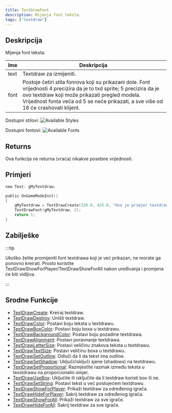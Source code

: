 ```yaml
---
title: TextDrawFont
description: Mijenja font teksta.
tags: ["textdraw"]
---
```


## Deskripcija

Mijenja font teksta.

| Ime  | Deskripcija                                                                                                                                                                                                                                                     |
| ---- | --------------------------------------------------------------------------------------------------------------------------------------------------------------------------------------------------------------------------------------------------------------- |
| text | Textdraw za izmijeniti.                                                                                                                                                                                                                                         |
| font | Postoje četiri stila fonrova koji su prikazani dole. Font vrijednosti 4 precizira da je to txd sprite; 5 precizira da je ovo textdraw koji može prikazati pregled modela. Vrijednost fonta veća od 5 se neće prikazati, a sve više od 16 će crashovati klijent. |

Dostupni stilovi:
![Available Styles](images/textdraws/Textdraw_font_styles.png)

Dostupni fontovi:
![Available Fonts](images/textdraws/Textdraw_Fonts.png)

## Returns

Ova funkcija ne returna (vraća) nikakve posebne vrijednosti.

## Primjeri

```c
new Text: gMyTextdraw;

public OnGameModeInit()
{
    gMyTextdraw = TextDrawCreate(320.0, 425.0, "Ovo je primjer textdrawa");
    TextDrawFont(gMyTextdraw, 2);
    return 1;
}
```

## Zabilješke

:::tip

Ukoliko želite promijeniti font textdrawa koji je već prikazan, ne morate ga ponovno kreirati. Prosto koristite TextDrawShowForPlayer/TextDrawShowForAll nakon uređivanja i promjena će biti vidljiva.

:::

## Srodne Funkcije

- [TextDrawCreate](TextDrawCreate): Kreiraj textdraw.
- [TextDrawDestroy](TextDrawDestroy): Uništi textdraw.
- [TextDrawColor](TextDrawColor): Postavi boju teksta u textdrawu.
- [TextDrawBoxColor](TextDrawBoxColor): Postavi boju boxa u textdrawu.
- [TextDrawBackgroundColor](TextDrawBackgroundColor): Postavi boju pozadine textdrawa.
- [TextDrawAlignment](TextDrawAlignment): Postavi poravnanje textdrawa.
- [TextDrawLetterSize](TextDrawLetterSize): Postavi veličinu znakova teksta u textdrawu.
- [TextDrawTextSize](TextDrawTextSize): Postavi veličinu boxa u textdrawu.
- [TextDrawSetOutline](TextDrawSetOutline): Odluči da li da tekst ima outline.
- [TextDrawSetShadow](TextDrawSetShadow): Uključi/isključi sjene (shadows) na textdrawu.
- [TextDrawSetProportional](TextDrawSetProportional): Razmjestite razmak između teksta u texstdrawu na proporcionalni omjer.
- [TextDrawUseBox](TextDrawUseBox): Uključite ili isključite da li textdraw koristi box ili ne.
- [TextDrawSetString](TextDrawSetString): Postavi tekst u već postojećem textdrawu.
- [TextDrawShowForPlayer](TextDrawShowForPlayer): Prikaži textdraw za određenog igrača.
- [TextDrawHideForPlayer](TextDrawHideForPlayer): Sakrij textdraw za određenog igrača.
- [TextDrawShowForAll](TextDrawShowForAll): Prikaži textdraw za sve igrače.
- [TextDrawHideForAll](TextDrawHideForAll): Sakrij textdraw za sve igrače.

